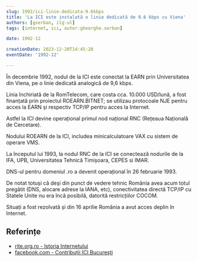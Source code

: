 ```yaml
---
slug: 1992/ici-linie-dedicata-9.6kbps
title: 'La ICI este instalată o linie dedicată de 9.6 kbps cu Viena'
authors: [gserban, ilg-ul]
tags: [internet, ici, autor:gheorghe.serban]

date: 1992-12

creationDate: 2023-12-20T14:45:28
eventDate: '1992-12'

---
```


În decembrie 1992, nodul de la ICI
este conectat la EARN prin Universitatea
din Viena, pe o linie
dedicată analogică de 9,6 kbps.

<!-- truncate -->

Linia închiriată de la RomTelecom, care costa cca. 10.000 USD/lună,
a fost finanțată prin proiectul ROEARN.BITNET;
se utilizau protocoale NJE pentru acces la EARN și
respectiv TCP/IP pentru acces la Internet.

Astfel la ICI devine operațional primul nod național
RNC (Rețeaua Națională de Cercetare).

Nodului ROEARN de la ICI, includea minicalculatoare VAX cu sistem de
operare VMS.

La începutul lui 1993, la nodul RNC de la ICI se conectează
nodurile de la IFA, UPB, Universitatea Tehnică Timișoara, CEPES si IMAR.

DNS-ul pentru domeniul .ro a devenit operațional în 26 februarie 1993.

De notat totuși că deși din punct de vedere tehnic România avea acum totul
pregătit (DNS, alocare adrese la IANA, etc), conectivitatea directă TCP/IP
cu Statele Unite nu era încă posibilă, datorită restricțiilor COCOM.

Situați a fost rezolvată și din 16 aprilie România a avut acces deplin
în Internet.

## Referințe

- [rite.org.ro - Istoria Internetului](https://rite.org.ro/istoria-internetului/)
- [facebook.com - Contribuții ICI Bucureşti](https://www.facebook.com/ICIBucuresti/posts/3488728511216217/)
